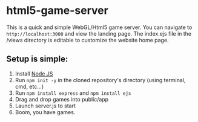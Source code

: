# html5-game-server

This is a quick and simple WebGL/Html5 game server. 
You can navigate to ```http://localhost:3000``` and view the landing page. 
The index.ejs file in the /views directory is editable to customize the website home page.

## Setup is simple:
1. Install <a href='https://nodejs.org/en/'>Node JS</a>
2. Run ```npm init -y``` in the cloned repository's directory (using terminal, cmd, etc...)
3. Run ```npm install express``` and ```npm install ejs```
4. Drag and drop games into public/app
5. Launch server.js to start
6. Boom, you have games.
